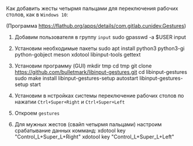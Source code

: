 
Как добавить жесты четырмя пальцами для переключения рабочих столов, как в `Windows 10`:

(Программа https://flathub.org/apps/details/com.gitlab.cunidev.Gestures)

1. Добавим пользователя в группу `input`
        sudo gpasswd -a $USER input

2. Установим необходимые пакеты
        sudo apt install python3 python3-gi python-gobject meson xdotool libinput-tools gettext

3. Установим программу (GUI)
        mkdir tmp
        cd tmp
        git clone https://github.com/bulletmark/libinput-gestures.git
        cd libinput-gestures
        sudo make install
        libinput-gestures-setup autostart
        libinput-gestures-setup start

4. Установим в нстройках системы переключение рабочих столов по нажатии `Ctrl+Super+Right` и `Ctrl+Super+Left`

5. Откроем `gestures`

6. Для мужных жестов (свайп четырмя пальцами) настроим срабатывание данных комманд:
        xdotool key "Control_L+Super_L+Right"
        xdotool key "Control_L+Super_L+Left"
